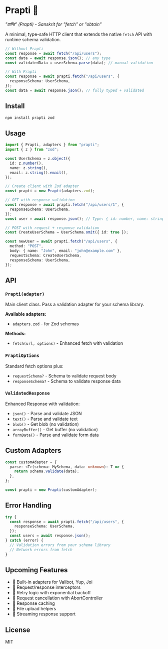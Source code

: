 # Prapti 🚀

_"प्राप्ति" (Prapti) - Sanskrit for "fetch" or "obtain"_

A minimal, type-safe HTTP client that extends the native `fetch` API with runtime schema validation.

```typescript
// Without Prapti
const response = await fetch("/api/users");
const data = await response.json(); // any type
const validatedData = userSchema.parse(data); // manual validation

// With Prapti
const response = await prapti.fetch("/api/users", {
  responseSchema: UserSchema,
});
const data = await response.json(); // fully typed + validated
```

## Install

```bash
npm install prapti zod
```

## Usage

```typescript
import { Prapti, adapters } from "prapti";
import { z } from "zod";

const UserSchema = z.object({
  id: z.number(),
  name: z.string(),
  email: z.string().email(),
});

// Create client with Zod adapter
const prapti = new Prapti(adapters.zod);

// GET with response validation
const response = await prapti.fetch("/api/users/1", {
  responseSchema: UserSchema,
});
const user = await response.json(); // Type: { id: number, name: string, email: string }

// POST with request + response validation
const CreateUserSchema = UserSchema.omit({ id: true });

const newUser = await prapti.fetch("/api/users", {
  method: "POST",
  body: { name: "John", email: "john@example.com" },
  requestSchema: CreateUserSchema,
  responseSchema: UserSchema,
});
```

## API

### `Prapti(adapter)`

Main client class. Pass a validation adapter for your schema library.

**Available adapters:**

- `adapters.zod` - for Zod schemas

**Methods:**

- `fetch(url, options)` - Enhanced fetch with validation

### `PraptiOptions`

Standard fetch options plus:

- `requestSchema?` - Schema to validate request body
- `responseSchema?` - Schema to validate response data

### `ValidatedResponse`

Enhanced Response with validation:

- `json()` - Parse and validate JSON
- `text()` - Parse and validate text
- `blob()` - Get blob (no validation)
- `arrayBuffer()` - Get buffer (no validation)
- `formData()` - Parse and validate form data

## Custom Adapters

```typescript
const customAdapter = {
  parse: <T>(schema: MySchema, data: unknown): T => {
    return schema.validate(data);
  },
};

const prapti = new Prapti(customAdapter);
```

## Error Handling

```typescript
try {
  const response = await prapti.fetch("/api/users", {
    responseSchema: UserSchema,
  });
  const users = await response.json();
} catch (error) {
  // Validation errors from your schema library
  // Network errors from fetch
}
```

## Upcoming Features

- 🔄 Built-in adapters for Valibot, Yup, Joi
- 🔄 Request/response interceptors
- 🔄 Retry logic with exponential backoff
- 🔄 Request cancellation with AbortController
- 🔄 Response caching
- 🔄 File upload helpers
- 🔄 Streaming response support

## License

MIT
